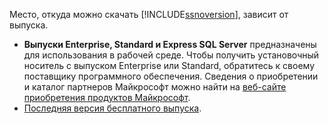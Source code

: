 Место, откуда можно скачать [!INCLUDE[ssnoversion](ssnoversion-md.md)], зависит от выпуска.


* **Выпуски Enterprise, Standard и Express SQL Server** предназначены для использования в рабочей среде. Чтобы получить установочный носитель с выпуском Enterprise или Standard, обратитесь к своему поставщику программного обеспечения. Сведения о приобретении и каталог партнеров Майкрософт можно найти на [веб-сайте приобретения продуктов Майкрософт](https://www.microsoft.com/sql-server/). 
* [Последняя версия бесплатного выпуска](https://www.microsoft.com/sql-server/sql-server-downloads).
